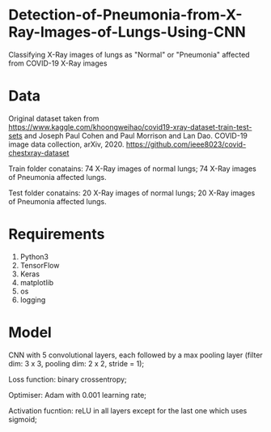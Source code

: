 # Detection-of-Pneumonia-from-X-Ray-Images-of-Lungs-Using-CNN
Classifying X-Ray images of lungs as "Normal" or "Pneumonia" affected from COVID-19 X-Ray images

# Data
Original dataset taken from https://www.kaggle.com/khoongweihao/covid19-xray-dataset-train-test-sets and Joseph Paul Cohen and Paul Morrison and Lan Dao. COVID-19 image data collection, arXiv, 2020. https://github.com/ieee8023/covid-chestxray-dataset

Train folder conatains:
  74 X-Ray images of normal lungs;
  74 X-Ray images of Pneumonia affected lungs.

Test folder conatains:
  20 X-Ray images of normal lungs;
  20 X-Ray images of Pneumonia affected lungs.

# Requirements
1) Python3
2) TensorFlow
3) Keras
4) matplotlib
5) os
6) logging

# Model
CNN with 5 convolutional layers, each followed by a max pooling layer (filter dim: 3 x 3, pooling dim: 2 x 2, stride = 1);

Loss function: binary crossentropy;

Optimiser: Adam with 0.001 learning rate;

Activation fucntion: reLU in all layers except for the last one which uses sigmoid;

